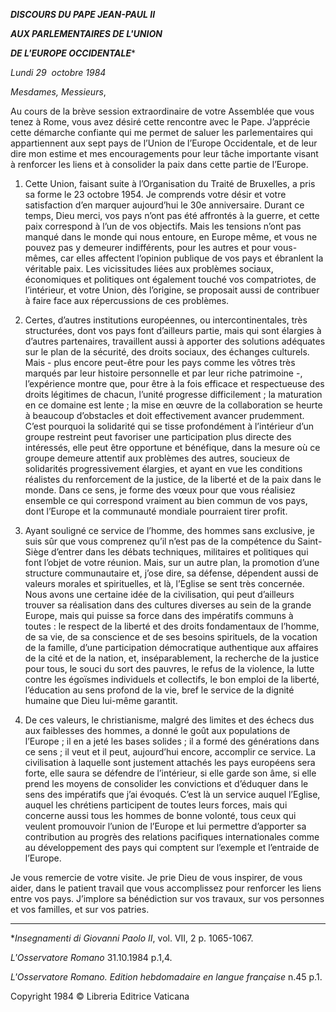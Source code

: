 ***DISCOURS DU PAPE JEAN-PAUL II***

***AUX PARLEMENTAIRES DE L'UNION***

***DE L'EUROPE OCCIDENTALE****

*Lundi 29  octobre 1984*

*Mesdames, Messieurs*,

Au cours de la brève session extraordinaire de votre Assemblée que vous tenez à Rome, vous avez désiré cette rencontre avec le Pape. J’apprécie cette démarche confiante qui me permet de saluer les parlementaires qui appartiennent aux sept pays de l’Union de l’Europe Occidentale, et de leur dire mon estime et mes encouragements pour leur tâche importante visant à renforcer les liens et à consolider la paix dans cette partie de l’Europe.

1. Cette Union, faisant suite à l’Organisation du Traité de Bruxelles, a pris sa forme le 23 octobre 1954. Je comprends votre désir et votre satisfaction d’en marquer aujourd’hui le 30e anniversaire. Durant ce temps, Dieu merci, vos pays n’ont pas été affrontés à la guerre, et cette paix correspond à l’un de vos objectifs. Mais les tensions n’ont pas manqué dans le monde qui nous entoure, en Europe même, et vous ne pouvez pas y demeurer indifférents, pour les autres et pour vous-mêmes, car elles affectent l’opinion publique de vos pays et ébranlent la véritable paix. Les vicissitudes liées aux problèmes sociaux, économiques et politiques ont également touché vos compatriotes, de l’intérieur, et votre Union, dès l’origine, se proposait aussi de contribuer à faire face aux répercussions de ces problèmes.

2. Certes, d’autres institutions européennes, ou intercontinentales, très structurées, dont vos pays font d’ailleurs partie, mais qui sont élargies à d’autres partenaires, travaillent aussi à apporter des solutions adéquates sur le plan de la sécurité, des droits sociaux, des échanges culturels. Mais - plus encore peut-être pour les pays comme les vôtres très marqués par leur histoire personnelle et par leur riche patrimoine -, l’expérience montre que, pour être à la fois efficace et respectueuse des droits légitimes de chacun, l’unité progresse difficilement ; la maturation en ce domaine est lente ; la mise en œuvre de la collaboration se heurte à beaucoup d’obstacles et doit effectivement avancer prudemment. C’est pourquoi la solidarité qui se tisse profondément à l’intérieur d’un groupe restreint peut favoriser une participation plus directe des intéressés, elle peut être opportune et bénéfique, dans la mesure où ce groupe demeure attentif aux problèmes des autres, soucieux de solidarités progressivement élargies, et ayant en vue les conditions réalistes du renforcement de la justice, de la liberté et de la paix dans le monde. Dans ce sens, je forme des vœux pour que vous réalisiez ensemble ce qui correspond vraiment au bien commun de vos pays, dont l’Europe et la communauté mondiale pourraient tirer profit.

3. Ayant souligné ce service de l’homme, des hommes sans exclusive, je suis sûr que vous comprenez qu’il n’est pas de la compétence du Saint-Siège d’entrer dans les débats techniques, militaires et politiques qui font l’objet de votre réunion. Mais, sur un autre plan, la promotion d’une structure communautaire et, j’ose dire, sa défense, dépendent aussi de valeurs morales et spirituelles, et là, l’Eglise se sent très concernée. Nous avons une certaine idée de la civilisation, qui peut d’ailleurs trouver sa réalisation dans des cultures diverses au sein de la grande Europe, mais qui puisse sa force dans des impératifs communs à toutes : le respect de la liberté et des droits fondamentaux de l’homme, de sa vie, de sa conscience et de ses besoins spirituels, de la vocation de la famille, d’une participation démocratique authentique aux affaires de la cité et de la nation, et, inséparablement, la recherche de la justice pour tous, le souci du sort des pauvres, le refus de la violence, la lutte contre les égoïsmes individuels et collectifs, le bon emploi de la liberté, l’éducation au sens profond de la vie, bref le service de la dignité humaine que Dieu lui-même garantit.

4. De ces valeurs, le christianisme, malgré des limites et des échecs dus aux faiblesses des hommes, a donné le goût aux populations de l’Europe ; il en a jeté les bases solides ; il a formé des générations dans ce sens ; il veut et il peut, aujourd’hui encore, accomplir ce service. La civilisation à laquelle sont justement attachés les pays européens sera forte, elle saura se défendre de l’intérieur, si elle garde son âme, si elle prend les moyens de consolider les convictions et d’éduquer dans le sens des impératifs que j’ai évoqués. C’est là un service auquel l’Eglise, auquel les chrétiens participent de toutes leurs forces, mais qui concerne aussi tous les hommes de bonne volonté, tous ceux qui veulent promouvoir l’union de l’Europe et lui permettre d’apporter sa contribution au progrès des relations pacifiques internationales comme au développement des pays qui comptent sur l’exemple et l’entraide de l’Europe.

Je vous remercie de votre visite. Je prie Dieu de vous inspirer, de vous aider, dans le patient travail que vous accomplissez pour renforcer les liens entre vos pays. J’implore sa bénédiction sur vos travaux, sur vos personnes et vos familles, et sur vos patries.

* * *

**Insegnamenti di Giovanni Paolo II*, vol. VII, 2 p. 1065-1067.

*L'Osservatore Romano* 31.10.1984 p.1,4.

*L'Osservatore Romano. Edition hebdomadaire en langue française* n.45 p.1.

Copyright 1984 © Libreria Editrice Vaticana